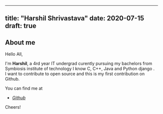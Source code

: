 
---
title: "Harshil Shrivastava"
date: 2020-07-15
draft: true
---

## About me
Hello All,

I'm **Harshil**, a 4rd year IT undergrad curently pursuing my bachelors from Symbiosis institute of technology 
I know C, C++, Java and Python django .  
I want to contribute to open source and this is my first contribution on Github.  

You can find me at

 - [*Github*](https://github.com/HarshilShrivastava)

Cheers!
